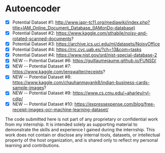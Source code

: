 # Autoencoder

- [x] Potential Dataset #1: http://www.iapr-tc11.org/mediawiki/index.php?title=IAM_Online_Document_Database_(IAMonDo-database)
- [x] Potential Dataset #2: https://www.kaggle.com/sthabile/noisy-and-rotated-scanned-documents?
- [x]  Potential Dataset #3: https://archive.ics.uci.edu/ml/datasets/NoisyOffice
- [x] Potential Dataset #4: https://rrc.cvc.uab.es/?ch=13&com=tasks
- [x] Potential Dataset #4: https://www.nist.gov/srd/nist-special-database-2
- [x] NEW -- Potential Dataset #6: https://guillaumejaume.github.io/FUNSD/
- [x] NEW -- Potential Dataset #7: https://www.kaggle.com/jenswalter/receipts?
- [x] NEW -- Potential Dataset #8: https://www.kaggle.com/chauhanmayank8/indian-business-cards-sample-images?
- [x] NEW -- Potential Dataset #9: https://www.cs.cmu.edu/~aharley/rvl-cdip/
- [x] NEW -- Potential Dataset #10: https://expressexpense.com/blog/free-receipt-images-ocr-machine-learning-dataset/

The code submitted here is not part of any proprietary or confidential work from my internship. It is intended solely as supporting material to demonstrate the skills and experience I gained during the internship. This work does not contain or disclose any internal tools, datasets, or intellectual property of the host organization, and is shared only to reflect my personal learning and contributions.
